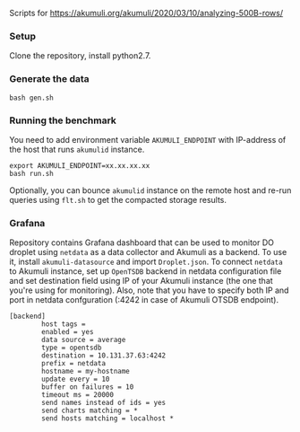 Scripts for https://akumuli.org/akumuli/2020/03/10/analyzing-500B-rows/

### Setup

Clone the repository, install python2.7.

### Generate the data

```
bash gen.sh
```

### Running the benchmark

You need to add environment variable `AKUMULI_ENDPOINT` with IP-address of the host that runs `akumulid` instance.

```
export AKUMULI_ENDPOINT=xx.xx.xx.xx
bash run.sh
```

Optionally, you can bounce `akumulid` instance on the remote host and re-run queries using `flt.sh` 
to get the compacted storage results.

### Grafana

Repository contains Grafana dashboard that can be used to monitor DO droplet using `netdata` as a data collector and Akumuli 
as a backend. To use it, install `akumuli-datasource` and import `Droplet.json`. To connect `netdata` to Akumuli instance, 
set up `OpenTSDB` backend in netdata configuration file and set destination field using IP of your Akumuli instance (the one that you're
using for monitoring). Also, note that you have to specify both IP and port in netdata confguration (<ip>:4242 in case of
Akumuli OTSDB endpoint).

```
[backend]
        host tags = 
        enabled = yes
        data source = average
        type = opentsdb
        destination = 10.131.37.63:4242
        prefix = netdata
        hostname = my-hostname
        update every = 10
        buffer on failures = 10
        timeout ms = 20000
        send names instead of ids = yes
        send charts matching = *
        send hosts matching = localhost *
```
